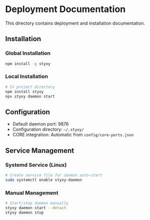 # Deployment Documentation

This directory contains deployment and installation documentation.

## Installation

### Global Installation
```bash
npm install -g styxy
```

### Local Installation
```bash
# In project directory
npm install styxy
npx styxy daemon start
```

## Configuration

- Default daemon port: 9876
- Configuration directory: `~/.styxy/`
- CORE integration: Automatic from `config/core-ports.json`

## Service Management

### Systemd Service (Linux)
```bash
# Create service file for daemon auto-start
sudo systemctl enable styxy-daemon
```

### Manual Management
```bash
# Start/stop daemon manually
styxy daemon start --detach
styxy daemon stop
```